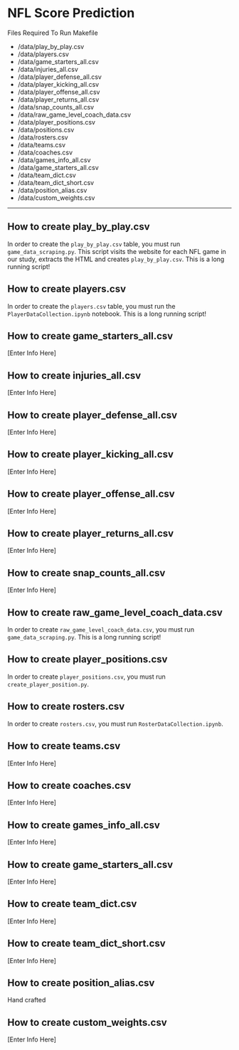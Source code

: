 # NFL Score Prediction

Files Required To Run Makefile

- /data/play_by_play.csv
- /data/players.csv
- /data/game_starters_all.csv
- /data/injuries_all.csv
- /data/player_defense_all.csv
- /data/player_kicking_all.csv
- /data/player_offense_all.csv
- /data/player_returns_all.csv
- /data/snap_counts_all.csv
- /data/raw_game_level_coach_data.csv
- /data/player_positions.csv
- /data/positions.csv
- /data/rosters.csv
- /data/teams.csv
- /data/coaches.csv
- /data/games_info_all.csv
- /data/game_starters_all.csv
- /data/team_dict.csv
- /data/team_dict_short.csv
- /data/position_alias.csv
- /data/custom_weights.csv

___
## How to create play_by_play.csv
In order to create the `play_by_play.csv` table, you must run `game_data_scraping.py`. This script visits the website for each NFL game in our study, extracts the HTML and creates `play_by_play.csv`. This is a long running script!

## How to create players.csv
In order to create the `players.csv` table, you must run the `PlayerDataCollection.ipynb` notebook. This is a long running script!

## How to create game_starters_all.csv
[Enter Info Here]

## How to create injuries_all.csv
[Enter Info Here]

## How to create player_defense_all.csv
[Enter Info Here]

## How to create player_kicking_all.csv
[Enter Info Here]

## How to create player_offense_all.csv
[Enter Info Here]

## How to create player_returns_all.csv
[Enter Info Here]

## How to create snap_counts_all.csv
[Enter Info Here]

## How to create raw_game_level_coach_data.csv
In order to create `raw_game_level_coach_data.csv`, you must run `game_data_scraping.py`. This is a long running script!

## How to create player_positions.csv
In order to create `player_positions.csv`, you must run `create_player_position.py`.

## How to create rosters.csv
In order to create `rosters.csv`, you must run `RosterDataCollection.ipynb`.

## How to create teams.csv
[Enter Info Here]

## How to create coaches.csv
[Enter Info Here]

## How to create games_info_all.csv
[Enter Info Here]

## How to create game_starters_all.csv
[Enter Info Here]

## How to create team_dict.csv
[Enter Info Here]

## How to create team_dict_short.csv
[Enter Info Here]

## How to create position_alias.csv
Hand crafted

## How to create custom_weights.csv
[Enter Info Here]

